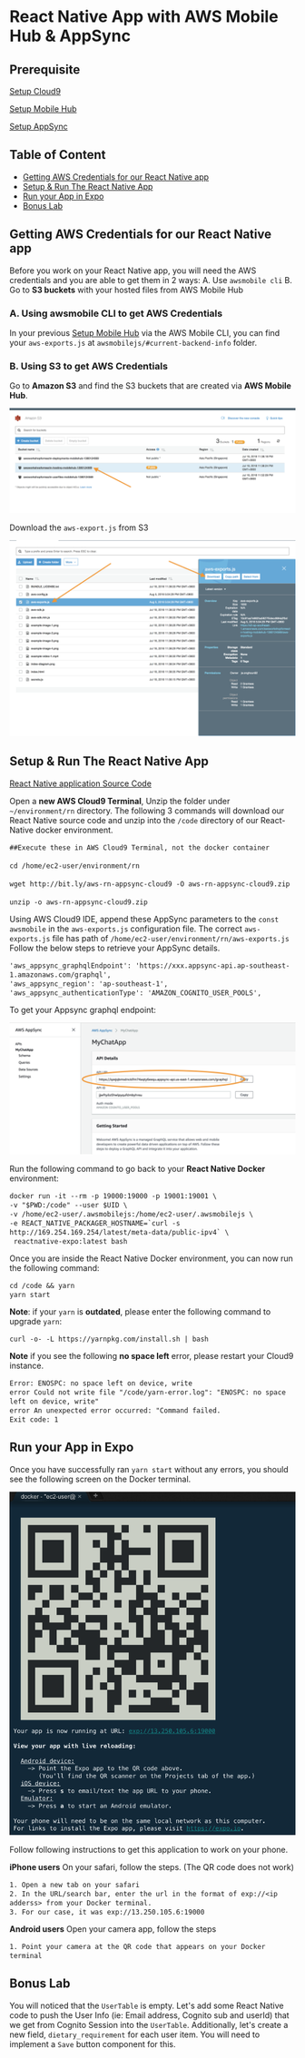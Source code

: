 # React Native App with AWS Mobile Hub & AppSync

## Prerequisite

[Setup Cloud9](../setup/)

[Setup Mobile Hub](../mobilehub/)

[Setup AppSync](../appsync/)

## Table of Content

* [Getting AWS Credentials for our React Native app](#getting-aws-credentials-for-our-react-native-app)
* [Setup & Run The React Native App](#setup--run-the-react-native-app)
* [Run your App in Expo](#run-your-app-in-expo)
* [Bonus Lab](#bonus-lab)

## Getting AWS Credentials for our React Native app

Before you work on your React Native app, you will need the AWS credentials and you are able to get them in 2 ways:
A. Use `awsmobile cli`
B. Go to **S3 buckets** with your hosted files from AWS Mobile Hub

### A. Using awsmobile CLI to get AWS Credentials

In your previous [Setup Mobile Hub](../mobilehub/) via the AWS Mobile CLI, you can find your `aws-exports.js` at `awsmobilejs/#current-backend-info` folder.

### B. Using S3 to get AWS Credentials

Go to **Amazon S3** and find the S3 buckets that are created via **AWS Mobile Hub**.

![AWS S3 Console](images/s3-mobilehub-hosting-public-folder.png)

Download the `aws-export.js` from S3

![AWS S3 Download aws-exports.js](images/s3-mobile-hub-download-aws-exports.png)

## Setup & Run The React Native App

[React Native application Source Code](http://bit.ly/aws-rn-appsync-cloud9)

Open a **new AWS Cloud9 Terminal**, Unzip the folder under ```~/environment/rn``` directory. The following 3 commands will download our React Native source code and unzip into the ```/code``` directory of our React-Native docker environment.

```
##Execute these in AWS Cloud9 Terminal, not the docker container

cd /home/ec2-user/environment/rn

wget http://bit.ly/aws-rn-appsync-cloud9 -O aws-rn-appsync-cloud9.zip

unzip -o aws-rn-appsync-cloud9.zip                   
```
Using AWS Cloud9 IDE, append these AppSync parameters to the `const awsmobile` in the `aws-exports.js` configuration file. The correct `aws-exports.js` file has path of `/home/ec2-user/environment/rn/aws-exports.js` Follow the below steps to retrieve your AppSync details.

```
'aws_appsync_graphqlEndpoint': 'https://xxx.appsync-api.ap-southeast-1.amazonaws.com/graphql',
'aws_appsync_region': 'ap-southeast-1',
'aws_appsync_authenticationType': 'AMAZON_COGNITO_USER_POOLS',
```

To get your Appsync graphql endpoint:

![AWS AppSync API Key](images/appsync-highlight-api-url.png)

Run the following command to go back to your **React Native Docker** environment:
```
docker run -it --rm -p 19000:19000 -p 19001:19001 \
-v "$PWD:/code" --user $UID \
-v /home/ec2-user/.awsmobilejs:/home/ec2-user/.awsmobilejs \
-e REACT_NATIVE_PACKAGER_HOSTNAME=`curl -s http://169.254.169.254/latest/meta-data/public-ipv4` \
 reactnative-expo:latest bash
```

Once you are inside the React Native Docker environment, you can now run the following command:
```
cd /code && yarn
yarn start
```

**Note**: if your `yarn` is **outdated**, please enter the following command to upgrade `yarn`:
```
curl -o- -L https://yarnpkg.com/install.sh | bash
```

**Note** if you see the following **no space left** error, please restart your Cloud9 instance.
```
Error: ENOSPC: no space left on device, write
error Could not write file "/code/yarn-error.log": "ENOSPC: no space left on device, write"
error An unexpected error occurred: "Command failed.
Exit code: 1
```

## Run your App in Expo

Once you have successfully ran `yarn start` without any errors, you should see the following screen on the Docker terminal.

![test](images/expo-barcode.png)

Follow following instructions to get this application to work on your phone.

**iPhone users** On your safari, follow the steps. (The QR code does not work)
```
1. Open a new tab on your safari
2. In the URL/search bar, enter the url in the format of exp://<ip adderss> from your Docker terminal.
3. For our case, it was exp://13.250.105.6:19000
```

**Android users** Open your camera app, follow the steps
```
1. Point your camera at the QR code that appears on your Docker terminal
```

## Bonus Lab
You will noticed that the ``UserTable`` is empty. Let's add some React Native code to push the User Info (ie: Email address, Cognito sub and userId) that we get from Cognito Session into the ``UserTable``. Additionally, let's create a new field, ``dietary_requirement`` for each user item. You will need to implement a ``Save`` button component for this.
